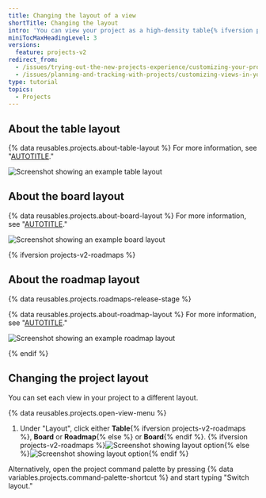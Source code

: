 ```yaml
---
title: Changing the layout of a view
shortTitle: Changing the layout
intro: 'You can view your project as a high-density table{% ifversion projects-v2-roadmaps %}, as a kanban board, or as a timeline-style roadmap{% else %} or as a kanban board{% endif %}.'
miniTocMaxHeadingLevel: 3
versions:
  feature: projects-v2
redirect_from:
  - /issues/trying-out-the-new-projects-experience/customizing-your-project-views
  - /issues/planning-and-tracking-with-projects/customizing-views-in-your-project/customizing-a-view
type: tutorial
topics:
  - Projects
---
```


## About the table layout

{% data reusables.projects.about-table-layout %} For more information, see "[AUTOTITLE](/issues/planning-and-tracking-with-projects/customizing-views-in-your-project/customizing-the-table-layout)."

![Screenshot showing an example table layout](/assets/images/help/projects-v2/example-table.png)

## About the board layout

{% data reusables.projects.about-board-layout %} For more information, see "[AUTOTITLE](/issues/planning-and-tracking-with-projects/customizing-views-in-your-project/customizing-the-board-layout)."

![Screenshot showing an example board layout](/assets/images/help/projects-v2/example-board.png)

{% ifversion projects-v2-roadmaps %}

## About the roadmap layout

{% data reusables.projects.roadmaps-release-stage %}

{% data reusables.projects.about-roadmap-layout %} For more information, see "[AUTOTITLE](/issues/planning-and-tracking-with-projects/customizing-views-in-your-project/customizing-the-roadmap-layout)."

![Screenshot showing an example roadmap layout](/assets/images/help/projects-v2/example-roadmap.png)

{% endif %}

## Changing the project layout

You can set each view in your project to a different layout.

{% data reusables.projects.open-view-menu %}
1. Under "Layout", click either **Table**{% ifversion projects-v2-roadmaps %}, **Board** or **Roadmap**{% else %} or **Board**{% endif %}.
   {% ifversion projects-v2-roadmaps %}![Screenshot showing layout option](/assets/images/help/projects-v2/table-or-board-or-roadmap.png){% else %}![Screenshot showing layout option](/assets/images/help/projects-v2/table-or-board.png){% endif %}


Alternatively, open the project command palette by pressing {% data variables.projects.command-palette-shortcut %} and start typing "Switch layout."
